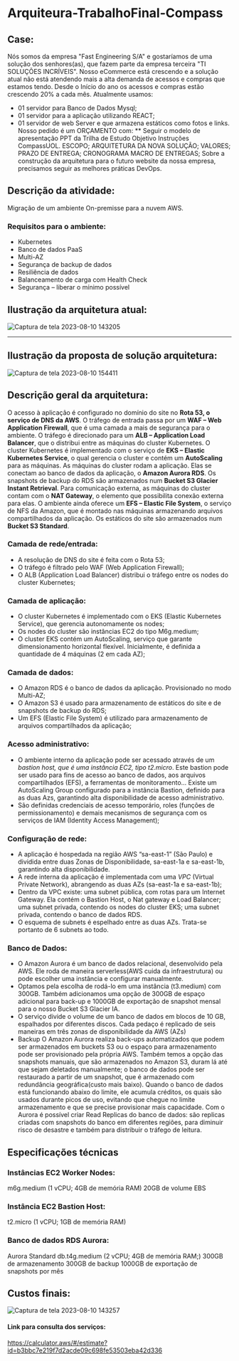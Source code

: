 # Arquiteura-TrabalhoFinal-Compass
## Case:
Nós somos da empresa "Fast Engineering S/A"
e gostaríamos de uma solução dos senhores(as),
que fazem parte da empresa terceira "TI
SOLUÇÕES INCRÍVEIS".
Nosso eCommerce está crescendo e a solução
atual não está atendendo mais a alta demanda de
acessos e compras que estamos tendo.
Desde o Início do ano os acessos e compras
estão crescendo 20% a cada mês.
Atualmente usamos:
* 01 servidor para Banco de Dados Mysql;
* 01 servidor para a aplicação utilizando REACT;
* 01 servidor de web Server e que armazena
estáticos como fotos e links.
Nosso pedido é um ORÇAMENTO com:
** Seguir o modelo de apresentação PPT da
Trilha de Estudo Objetivo Instruções
CompassUOL.
ESCOPO;
ARQUITETURA DA NOVA SOLUÇÃO;
VALORES;
PRAZO DE ENTREGA;
CRONOGRAMA MACRO DE ENTREGAS;
Sobre a construção da arquitetura para o futuro
website da nossa empresa, precisamos seguir as
melhores práticas DevOps.

## Descrição da atividade:
Migração de um ambiente On-premisse para a nuvem AWS.
### Requisitos para o ambiente:
- Kubernetes
- Banco de dados PaaS 
- Multi-AZ
- Segurança de backup de dados 
- Resiliência de dados
- Balanceamento de carga com Health Check
- Segurança – liberar o mínimo possível
## Ilustração da arquitetura atual:
![Captura de tela 2023-08-10 143205](https://github.com/JuFick/Arquiteura-TrabalhoFinal-Compass/assets/132408071/f8bceebb-cabd-4f8a-8fc7-647ee95f79a1)

---

## Ilustração da proposta de solução arquitetura: 
![Captura de tela 2023-08-10 154411](https://github.com/JuFick/Arquiteura-TrabalhoFinal-Compass/assets/132408071/fad54f4b-6bad-4f73-a011-5450c17e9591)


## Descrição geral da arquitetura: 
O acesso à aplicação é configurado no domínio do site no **Rota 53, o serviço de DNS da AWS**. O tráfego de entrada passa por um **WAF – Web Application Firewall**, que é uma camada a mais de segurança para o ambiente. O tráfego é direcionado para um **ALB – Application Load Balancer**, que o distribui entre as máquinas do cluster Kubernetes. O cluster Kubernetes é implementado com o serviço de **EKS – Elastic Kubernetes Service**, o qual gerencia o cluster e contém um **AutoScaling** para as máquinas. As máquinas do cluster rodam a aplicação. Elas se conectam ao banco de dados da aplicação, o **Amazon Aurora RDS**. Os snapshots de backup do RDS são armazenados num **Bucket S3 Glacier Instant Retrieval**. Para comunicação externa, as máquinas do cluster contam com o **NAT Gateway**, o elemento que possibilita conexão externa para elas. O ambiente ainda oferece um **EFS – Elastic File System**, o serviço de NFS da Amazon, que é montado nas máquinas armazenando arquivos compartilhados da aplicação. Os estáticos do site são armazenados num **Bucket S3 Standard**.

### Camada de rede/entrada:
- A resolução de DNS do site é feita com o Rota 53;
- O tráfego é filtrado pelo WAF (Web Application Firewall);
- O ALB (Application Load Balancer) distribui o tráfego entre os nodes do cluster Kubernetes;

### Camada de aplicação:
- O cluster Kubernetes é implementado com o EKS (Elastic Kubernetes Service), que gerencia autonomamente os nodes;
- Os nodes do cluster são instâncias EC2 do tipo M6g.medium;
- O cluster EKS contém um AutoScaling, serviço que garante dimensionamento horizontal flexível. Inicialmente, é definida a quantidade de 4 máquinas (2 em cada AZ);

### Camada de dados:
- O Amazon RDS é o banco de dados da aplicação. Provisionado no modo Multi-AZ;
- O Amazon S3 é usado para armazenamento de estáticos do site e de snapshots de backup do RDS;
- Um EFS (Elastic File System) é utilizado para armazenamento de arquivos compartilhados da aplicação;

### Acesso administrativo:
- O ambiente interno da aplicação pode ser acessado através de um *bastion host, que é uma instância EC2, tipo t2.micro*. Este bastion pode ser usado para fins de acesso ao banco de dados, aos arquivos compartilhados (EFS), a ferramentas de monitoramento… Existe um AutoScaling Group configurado para a instância Bastion, definido para as duas Azs, garantindo alta disponibilidade de acesso administrativo.
- São definidas credenciais de acesso temporário, roles (funções de permissionamento) e demais mecanismos de segurança com os serviços de IAM (Identity Access Management);

### Configuração de rede:
- A aplicação é hospedada na região AWS “sa-east-1” (São Paulo) e dividida entre duas Zonas de Disponibilidade, sa-east-1a e sa-east-1b, garantindo alta disponibilidade.
- A rede interna da aplicação é implementada com uma *VPC* (Virtual Private Network), abrangendo as duas AZs (sa-east-1a e sa-east-1b);
- Dentro da VPC existe: uma subnet pública, com rotas para um Internet Gateway. Ela contém o Bastion Host, o Nat gateway e Load Balancer; uma subnet privada, contendo os nodes do cluster EKS; uma subnet privada, contendo o banco de dados RDS.
- O esquema de subnets é espelhado entre as duas AZs. Trata-se portanto de 6 subnets ao todo.

### Banco de Dados:
- O Amazon Aurora é um banco de dados relacional, desenvolvido pela AWS. Ele roda de maneira serverless(AWS cuida da infraestrutura) ou pode escolher uma instância e configurar manualmente.
- Optamos pela escolha de rodá-lo em uma instância (t3.medium) com 300GB. Também adicionamos uma opção de 300GB de espaço adicional para back-up e 1000GB de exportação de snapshot mensal para o nosso Bucket S3 Glacier IA.
- O serviço divide o volume de um banco de dados em blocos de 10 GB, espalhados por diferentes discos. Cada pedaço é replicado de seis maneiras em três zonas de disponibilidade da AWS (AZs)
- Backup O Amazon Aurora realiza back-ups automatizados que podem ser armazenados em buckets S3 ou o espaço para armazenamento pode ser provisionado pela própria AWS. Também temos a opção das snapshots manuais, que são armazenados no Amazon S3, duram lá até que sejam deletados manualmente; o banco de dados pode ser restaurado a partir de um snapshot, que é armazenado com redundância geográfica(custo mais baixo). Quando o banco de dados está funcionando abaixo do limite, ele acumula créditos, os quais são usados durante picos de uso, evitando que chegue no limite armazenamento e que se precise provisionar mais capacidade. Com o Aurora é possível criar Read Replicas do banco de dados: são replicas criadas com snapshots do banco em diferentes regiões, para diminuir risco de desastre e também para distribuir o tráfego de leitura.

## Especificações técnicas
### Instâncias EC2 Worker Nodes:
m6g.medium (1 vCPU; 4GB de memória RAM)
20GB de volume EBS
### Instância EC2 Bastion Host:
t2.micro (1 vCPU; 1GB de memória RAM)
### Banco de dados RDS Aurora:
Aurora Standard
db.t4g.medium (2 vCPU; 4GB de memória RAM;)
300GB de armazenamento
300GB de backup
1000GB de exportação de snapshots por mês

## Custos finais:
![Captura de tela 2023-08-10 143257](https://github.com/JuFick/Arquiteura-TrabalhoFinal-Compass/assets/132408071/f2f0d165-32d3-4e35-ad13-b34273a2f8cc)

#### Link para consulta dos serviços:
https://calculator.aws/#/estimate?id=b3bbc7e219f7d2acde09c698fe53503eba42d336 
